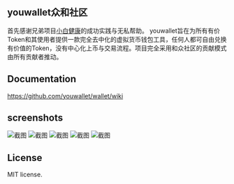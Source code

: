 ## youwallet众和社区首先感谢兄弟项目[小白健康](https://github.com/sibbay-ai/public)的成功实践与无私帮助。youwallet旨在为所有有价Token和其使用者提供一款完全去中化的虚拟货币钱包工具，任何人都可自由兑换有价值的Token，没有中心化上币与交易流程。项目完全采用和众社区的贡献模式由所有贡献者推动。## Documentationhttps://github.com/youwallet/wallet/wiki## screenshots![截图](/screenshots/WX20200412-214841.png)![截图](/screenshots/WX20200412-214854.png)![截图](/screenshots/WX20200412-214859.png)![截图](/screenshots/WX20200412-214909.png)![截图](/screenshots/WX20200412-214921.png)## LicenseMIT license.